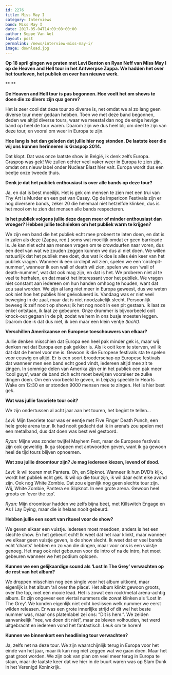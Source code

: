 ```yaml
---
id: 2276
title: Miss May I
category: Interviews
band: Miss May I
date: 2017-05-04T14:09:08+00:00
author: Seppe Van Ael
layout: post
permalink: /news/interview-miss-may-i/
image: download.jpg
---
```

**Op 18 april gingen we praten met Levi Benton en Ryan Neff van Miss May I op de Heaven and Hell tour in het Antwerpse Zappa. We hadden het over het tourleven, het publiek en over hun nieuwe werk.**

** **

**De Heaven and Hell tour is pas begonnen. Hoe voelt het om shows te doen die zo divers zijn qua genre?**

Het is zeer cool dat deze tour zo diverse is, net omdat we al zo lang geen diverse tour meer gedaan hebben. Toen we met deze band begonnen, deden we altijd diverse tours, waar we meestal dan nog de enige hevige band op heel de tour waren. Daarom zijn we dus heel blij om deel te zijn van deze tour, en vooral om weer in Europa te zijn.

**Hoe lang is het dan geleden dat jullie hier nog stonden. De laatste keer die wij ons kunnen herinneren is Graspop 2014.**

Dat klopt. Dat was onze laatste show in België, ik denk zelfs Europa. Graspop was gek! We zullen echter veel vaker weer in Europa te zien zijn, omdat ons nieuw label onder Nuclear Blast hier valt. Europa wordt dus een beetje onze tweede thuis.

**Denk je dat het publiek enthousiast is over alle bands op deze tour?**

Ja, en dat is best moeilijk. Het is gek om mensen te zien met een trui van Thy Art Is Murder en een pet van Casey. Op de Impericon Festivals zijn er nog diversere bands, zeker 20 die helemaal niet hetzelfde klinken, dus is het mooi om te zien dat mensen alle bands respecteren.

**Is het publiek volgens jullie deze dagen meer of minder enthousiast dan vroeger? Hebben jullie technieken om het publiek warm te krijgen?**

We zijn een band die het publiek echt mee probeert te laten doen, en dat is in zalen als deze (Zappa, red.) soms wat moeilijk omdat er geen barricade is. Je kan niet echt aan mensen vragen om te crowdsurfen naar voren, dus een deel van wat we zouden zeggen kunnen we dus al niet doen. We willen natuurlijk dat het publiek mee doet, dus wat ik doe is alles één keer van het publiek vragen. Wanneer ik een circlepit wil zien, spelen we een ‘circlepit-nummer’, wanneer ik een wall of death wil zien, spelen we een ‘wall of death-nummer’, wat dat ook mag zijn, en dat is het. We proberen niet al te veel te herhalen, en dat maakt het interessant voor het publiek. We vragen niet constant aan iedereen om hun handen omhoog te houden, want dat zou saai worden. We zijn al lang niet meer in Europa geweest, dus we weten ook niet hoe het publiek hier geëvolueerd is. Vandaag was er niet veel beweging in de zaal, maar dat is niet noodzakelijk slecht. Persoonlijk beweeg ik zelf nooit op shows; ik het nog nooit in een pit gestaan. Ik laat ze enkel ontstaan, ik laat ze gebeuren. Onze drummer is bijvoorbeeld ooit knock-out gegaan in de pit, zodat we hem in ons busje moesten leggen. Daarom doe ik dat dus niet, ik ben maar een klein ventje _(lacht)_.

**Verschillen Amerikaanse en Europese toeschouwers van elkaar?**

Jullie denken misschien dat Europa een heel pak minder gek is, maar wij denken net dat Europa een pak gekker is. Als ik ooit kom te sterven, wil ik dat dat de hemel voor me is. Gewoon ik die Europese festivals sta te spelen voor eeuwig en altijd. Er is een soort broederschap op Europese festivals dat wanneer men een band echt goed vindt, iedereen altijd mee zit te zingen. In sommige delen van Amerika zijn er in het publiek een pak meer ‘cool guys’, waar de band zich echt moet bewijzen vooraleer ze zulke dingen doen. Om een voorbeeld te geven, in Leipzig speelde In Hearts Wake om 12:30 en er stonden 9000 mensen mee te zingen. Het is hier best gek.

**Wat was jullie favoriete tour ooit?**

We zijn ondertussen al acht jaar aan het touren, het begint te tellen…

_Levi:_ Mijn favoriete tour was er eentje met Five Finger Death Punch, een hele grote arena tour. Ik had nooit gedacht dat ik in arena’s zou spelen met een metalband, dus dat doen was best wel gestoord.

_Ryan:_ Mijne was zonder twijfel Mayhem Fest, maar de Europese festivals zijn ook geweldig. Ik ga stoppen met antwoorden geven, want ik ga gewoon heel de tijd tours blijven opnoemen.

**Wat zou jullie droomtour zijn? Je mag iedereen kiezen, levend of dood.**

_Levi:_ Ik wil touren met Pantera. Oh, en Slipknot. Wanneer ik hun DVD’s kijk, wordt het publiek echt gek. Ik wil op die tour zijn, ik wil daar echt elke avond zijn. Ook nog White Zombie. Dat zou eigenlijk nog geen slechte tour zijn. Wij, White Zombie, Pantera en Slipknot. In een grote arena. Gewoon heel groots en ‘over the top’.

_Ryan:_ Mijn droomtour hadden we zelfs bijna beet, met Killswitch Engage en As I Lay Dying, maar die is helaas nooit gebeurd.

**Hebben jullie een soort van ritueel voor de show?**

We geven elkaar een vuistje. Iedereen moet meedoen, anders is het een slechte show. En het gebeurt echt! Ik weet dat het raar klinkt, maar wanneer we elkaar geen vuistje geven, is de show slecht. Ik weet dat er veel bands echt ‘chants’ hebben en zo van die dingen, maar voor ons is een vuistje genoeg. Het mag ook niet gebeuren voor de intro of na de intro, het moet gebeuren wanneer we het podium oplopen.

**Kunnen we een gelijkaardige sound als ‘Lost In The Grey’ verwachten op de rest van het album?** 

We droppen misschien nog een single voor het album uitkomt, maar eigenlijk is het album ‘all over the place’. Het album klinkt gewoon groots, over the top, met een mooie lead. Het is zowat een rock/metal arena-achtig album. Er zijn ongeveer een viertal nummers die zowat klinken als ‘Lost In The Grey’. We konden eigenlijk niet echt beslissen welk nummer we eerst wilden releasen. Er was een grote innerlijke strijd of dit wel het beste nummer was, maar ons platenlabel zei ons: “Dit is hem.”. We zeiden aanvankelijk “nee, we doen dit niet”, maar ze bleven volhouden, het werd uitgebracht en iedereen vond het fantastisch. Leuk om te horen!

**Kunnen we binnenkort een headlining tour verwachten?**

Ja, zelfs net na deze tour. We zijn waarschijnlijk terug in Europa voor het einde van het jaar, maar ik kan nog niet zeggen wat we gaan doen. Maar het gaat groot worden. We zijn ook van plan om veel meer terug in Europa te staan, maar de laatste keer dat we hier in de buurt waren was op Slam Dunk in het Verenigd Koninkrijk.
